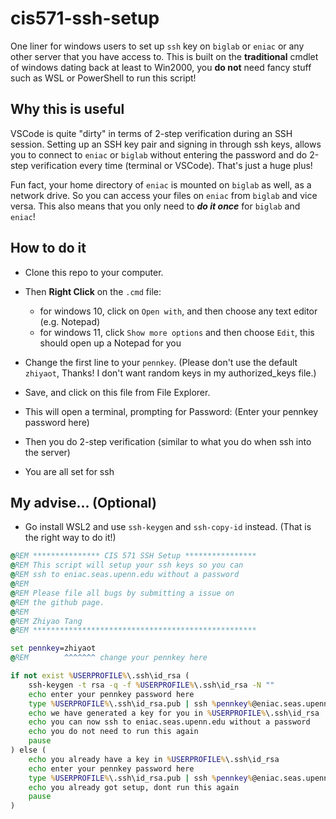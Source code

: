 # cis571-ssh-setup

One liner for windows users to set up `ssh` key on `biglab` or `eniac` or any other server that you have access to. 
This is built on the __traditional__ cmdlet of windows dating back at least to Win2000, you __do not__ need fancy stuff such as WSL or PowerShell to run this script!

## Why this is useful

VSCode is quite "dirty" in terms of 2-step verification during an SSH session.
Setting up an SSH key pair and signing in through ssh keys, allows you to connect to `eniac` or `biglab` without entering the password and do 2-step verification every time (terminal or VSCode).
That's just a huge plus!

Fun fact, your home directory of `eniac` is mounted on `biglab` as well, as a network drive.
So you can access your files on `eniac` from `biglab` and vice versa.
This also means that you only need to ___do it once___ for `biglab` and `eniac`!

## How to do it

- Clone this repo to your computer.

- Then __Right Click__ on the `.cmd` file:

  - for windows 10, click on `Open with`, and then choose any text editor (e.g. Notepad)
  - for windows 11, click `Show more options` and then choose `Edit`, this should open up a Notepad for you
- Change the first line to your `pennkey`. (Please don't use the default `zhiyaot`, Thanks! I don't want random keys in my authorized_keys file.)
- Save, and click on this file from File Explorer.
- This will open a terminal, prompting for Password: (Enter your pennkey password here)
- Then you do 2-step verification (similar to what you do when ssh into the server)
- You are all set for ssh

## My advise... (Optional)

<!--- - This script will wipe out your existing `authorized_keys` file on the server, so if you have other keys in there, you might want to do it manually. (yea I know, I'm lazy) --->
- Go install WSL2 and use `ssh-keygen` and `ssh-copy-id` instead. (That is the right way to do it!)

```cmd
@REM *************** CIS 571 SSH Setup ****************
@REM This script will setup your ssh keys so you can
@REM ssh to eniac.seas.upenn.edu without a password
@REM 
@REM Please file all bugs by submitting a issue on
@REM the github page.
@REM 
@REM Zhiyao Tang 
@REM **************************************************

set pennkey=zhiyaot
@REM        ^^^^^^^ change your pennkey here

if not exist %USERPROFILE%\.ssh\id_rsa (
    ssh-keygen -t rsa -q -f %USERPROFILE%\.ssh\id_rsa -N ""
    echo enter your pennkey password here
    type %USERPROFILE%\.ssh\id_rsa.pub | ssh %pennkey%@eniac.seas.upenn.edu "cat >> ~/.ssh/authorized_keys"
    echo we have generated a key for you in %USERPROFILE%\.ssh\id_rsa
    echo you can now ssh to eniac.seas.upenn.edu without a password
    echo you do not need to run this again
    pause
) else (
    echo you already have a key in %USERPROFILE%\.ssh\id_rsa
    echo enter your pennkey password here
    type %USERPROFILE%\.ssh\id_rsa.pub | ssh %pennkey%@eniac.seas.upenn.edu "cat >> ~/.ssh/authorized_keys"
    echo you already got setup, dont run this again
    pause
)
```
